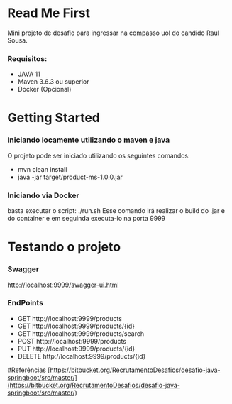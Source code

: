 # Read Me First

Mini projeto de desafio para ingressar na compasso uol do candido Raul Sousa.

### Requisitos:

- JAVA 11
- Maven 3.6.3 ou superior
- Docker (Opcional)

# Getting Started

### Iniciando locamente utilizando o maven e java

O projeto pode ser iniciado utilizando os seguintes comandos:

- mvn clean install 
- java -jar target/product-ms-1.0.0.jar

### Iniciando via Docker

basta executar o script: ./run.sh Esse comando irá realizar o build do .jar e do container e em seguinda executa-lo na porta 9999

# Testando o projeto

### Swagger
[http://localhost:9999/swagger-ui.html](http://localhost:9999/swagger-ui.html)

### EndPoints
- GET http://localhost:9999/products
- GET http://localhost:9999/products/{id}
- GET http://localhost:9999/products/search
- POST http://localhost:9999/products
- PUT http://localhost:9999/products/{id}
- DELETE http://localhost:9999/products/{id}

#Referências
[https://bitbucket.org/RecrutamentoDesafios/desafio-java-springboot/src/master/](https://bitbucket.org/RecrutamentoDesafios/desafio-java-springboot/src/master/)


